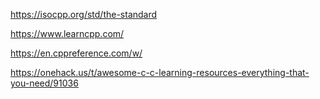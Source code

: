 https://isocpp.org/std/the-standard

https://www.learncpp.com/

https://en.cppreference.com/w/

https://onehack.us/t/awesome-c-c-learning-resources-everything-that-you-need/91036